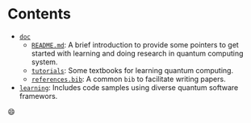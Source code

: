 # Contents

- [`doc`](ihttps://github.com/Zhaoyilunnn/quantum-computing-resources/tree/main/doc)
    - [`README.md`](https://github.com/Zhaoyilunnn/quantum-computing-resources/blob/main/doc/README.md): A brief introduction to provide some pointers to get started with learning and doing research in quantum computing system.
    - [`tutorials`](https://github.com/Zhaoyilunnn/quantum-computing-resources/tree/main/doc/tutorials): Some textbooks for learning quantum computing.
    - [`references.bib`](https://github.com/Zhaoyilunnn/quantum-computing-resources/blob/main/doc/references.bib): A common `bib` to facilitate writing papers.
- [`learning`](https://github.com/Zhaoyilunnn/quantum-computing-resources/tree/main/learning): Includes code samples using diverse quantum software framewors.

:smile:
